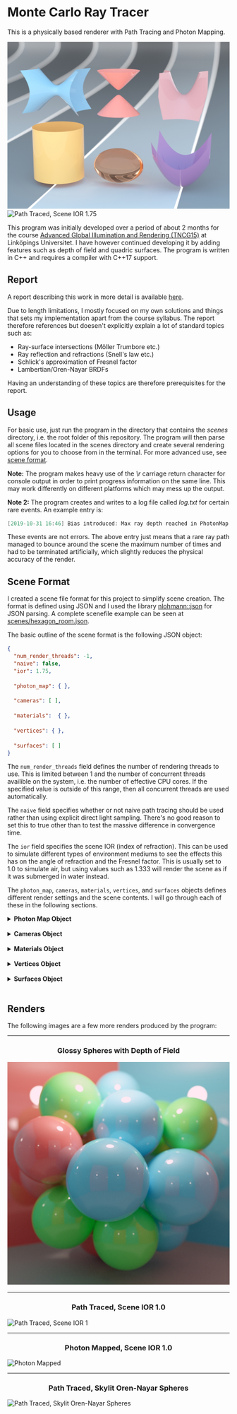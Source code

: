 # Monte Carlo Ray Tracer

This is a physically based renderer with Path Tracing and Photon Mapping.

<div about="renders/quadric.jpg">
  <img src="renders/quadric.jpg" alt="Path traced render of scene with only quadric surfaces" title="Path traced render of scene with only quadric surfaces" />
  <a rel="license" href="https://creativecommons.org/licenses/by/4.0/"></a>
</div>
<div about="renders/c1_64sqrtspp_report_4k_flintglass_downscaled.png">
  <img src="renders/c1_64sqrtspp_report_4k_flintglass_downscaled.png" alt="Path Traced, Scene IOR 1.75" title="Path Traced, Scene IOR 1.75" />
  <a rel="license" href="https://creativecommons.org/licenses/by/4.0/"></a>
</div>

This program was initially developed over a period of about 2 months for the course [Advanced Global Illumination and Rendering (TNCG15)](https://liu.se/studieinfo/kurs/tncg15) at Linköpings Universitet. I have however continued developing it by adding features such as depth of field and quadric surfaces. The program is written in C++ and requires a compiler with C++17 support.

## Report

A report describing this work in more detail is available [here](report.pdf). 

Due to length limitations, I mostly focused on my own solutions and things that sets my implementation apart from the course syllabus. The report therefore references but doesen't explicitly explain a lot of standard topics such as:

* Ray-surface intersections (Möller Trumbore etc.)
* Ray reflection and refractions (Snell's law etc.) 
* Schlick's approximation of Fresnel factor
* Lambertian/Oren-Nayar BRDFs

Having an understanding of these topics are therefore prerequisites for the report.

## Usage

For basic use, just run the program in the directory that contains the *scenes* directory, i.e. the root folder of this repository. The program will then parse all scene files located in the scenes directory and create several rendering options for you to choose from in the terminal. For more advanced use, see [scene format](#scene-format).

**Note:** The program makes heavy use of the *\\r* carriage return character for console output in order to print progress information on the same line. This may work differently on different platforms which may mess up the output.

**Note 2:** The program creates and writes to a log file called *log.txt* for certain rare events. An example entry is:
```cpp
[2019-10-31 16:46] Bias introduced: Max ray depth reached in PhotonMap::emitPhoton()
```
These events are not errors. The above entry just means that a rare ray path managed to bounce around the scene the maximum number of times and had to be terminated artificially, which slightly reduces the physical accuracy of the render.

## Scene Format

I created a scene file format for this project to simplify scene creation. The format is defined using JSON and I used the library [nlohmann::json](https://github.com/nlohmann/json) for JSON parsing. A complete scenefile example can be seen at [scenes/hexagon_room.json](scenes/hexagon_room.json).

The basic outline of the scene format is the following JSON object:

```json
{
  "num_render_threads": -1,
  "naive": false,
  "ior": 1.75,

  "photon_map": { },

  "cameras": [ ],

  "materials":  { },

  "vertices": { },

  "surfaces": [ ]
}
```

The `num_render_threads` field defines the number of rendering threads to use. This is limited between 1 and the number of concurrent threads availible on the system, i.e. the number of effective CPU cores. If the specified value is outside of this range, then all concurrent threads are used automatically.

The `naive` field specifies whether or not naive path tracing should be used rather than using explicit direct light sampling. There's no good reason to set this to true other than to test the massive difference in convergence time.

The `ior` field specifies the scene IOR (index of refraction). This can be used to simulate different types of environment mediums to see the effects this has on the angle of refraction and the Fresnel factor. This is usually set to 1.0 to simulate air, but using values such as 1.333 will render the scene as if it was submerged in water instead.

The `photon_map`, `cameras`, `materials`, `vertices`, and `surfaces` objects defines different render settings and the scene contents. I will go through each of these in the following sections.

<details><summary><strong>Photon Map Object</strong></summary><br>

Example:
```json
"photon_map": {
  "emissions": 1e6,
  "caustic_factor": 100.0,
  "radius": 0.1,
  "caustic_radius": 0.05,
  "max_photons_per_octree_leaf": 190,
  "direct_visualization": false
}
```

The `photon_map` object is optional and it defines the photon map properties. The `emissions` field determines the base number of rays that should be emitted from light sources. More emissions will result in more spawned photons. 

The `caustic_factor` determines how many times more caustic photons should be generated relative to other photon types. 1 is the "natural" factor, but this results in blurry caustics since the caustic photon map is visualized directly.

The `radius` field determines the radius of the search sphere (in meters) used during the rendering pass. Smaller values results in sharper results and faster evaluation, but too small values results in bad estimates since this reduces the number of photons that contributes to the estimate. `caustic_radius` is the same but is used exclusively for caustic photons.

The `max_photons_per_octree_leaf` field affects both the octree radius-search performance and memory usage of the application. I cover this more in the report and this value can probably be left at 190 in most cases.

The `direct_visualization` field can be used to visualize the photon maps directly. Setting this to true will make the program evaluate the global radiance from all photon maps at the first diffuse reflection. An example of this is in the report. 
</details><br>

<details><summary><strong>Cameras Object</strong></summary><br>

Example:
```json
"cameras": [
  {
    "focal_length": 23,
    "sensor_width": 35,
    "f_stop": 1.8,
    "eye": [ -2, 0, 0 ],
    "look_at": [ 13, -0.55, 0 ],
    "image": { 
      "width": 960, 
      "height": 720, 
      "exposure_compensation": -1, 
      "gain_compensation": 0.5 
    },
    "sqrtspp": 4,
    "savename": "c1b"
  },
  {
    "focal_length": 50,
    "sensor_width": 35,
    "f_stop": 5.6,
    "focus_distance": 3,
    "eye": [ -1, 0, 0 ],
    "forward": [ 1, 0, 0 ],
    "up": [ 0, 1, 0 ],
    "image": { 
      "width": 960, 
      "height": 540 
    },
    "sqrtspp": 1,
    "savename": "c2"
  }
]
```

The `cameras` object contains an array of different cameras. The `focal_length` and `sensor_width` fields are defined in millimeters. A sensor width of 35mm (full frame) is most often usefull since focal lengths normally are defined in terms of 35mm-equivalent focal lengths.

The `eye` field defines the position of the camera, and the `up` and `forward` fields defines the orientation vectors of the camera. The up and forward vectors can be replaced with the `look_at` field, which defines the coordinate that the camera should look at instead.

The `f_stop` and `focus_distance` fields defines the depth of field properties of the camera and are optional. The distance from the camera to the `look_at` coordinate is used as focus distance if this coordinate is specified and if no valid focus distance is specified.

The `sqrtspp` (Square-Rooted Samples Per Pixel) property defines the square-rooted number of ray paths that should be sampled from each pixel in the camera.

The `savename` property defines the name of the resulting saved image file. Images are saved in TGA format.

The `image` object specifies the image properties of the camera. The `width` and `height` ´fields specifies the image resolution in pixels.

The program has histogram-based auto-exposure which centers the histogram around the 0.5 intensity level before applying tone mapping (i.e. it corresponds to controlling the amount of light that reaches the film/sensor). This can be offset with the optional `exposure_compensation` field of the `image` object, which specifies the [exposure compensation](https://en.wikipedia.org/wiki/Exposure_compensation) in EV units (stops). 

The program also has a histogram-based auto-gain method which is applied after auto-exposure and tone-mapping, which instead tries to position the histogram of the resulting image to the right. This can similarly be offset with the optional `gain_compensation` field, which is also specified in EV units.

The reason for separating these steps is that the tone-mapping/camera response is non-linear, and as a result `exposure_compensation` mostly controls the camera response (contrast, dynamic range etc.) while `gain_compensation` controls the overall image intensity. The tonemapping operator used by the program is the [filmic tonemapper](http://filmicworlds.com/blog/filmic-tonemapping-operators/) developed by John Hable.
</details><br>

<details><summary><strong>Materials Object</strong></summary><br>

Example:
```json
"materials": {
  "default": {
      "reflectance": [ 0.73, 0.73, 0.73 ]
  },
  "red": {
    "reflectance": "#FF8080",
    "roughness": 10.0
  },
  "crystal": {
    "ior": 2.0,
    "transparency":  1.0,
    "specular_reflectance": [ 0.5, 1.0, 0.9 ]
  },
  "one_sheet_hyperboloid": {
    "specular_reflectance": "#FFFFFF",
    "ior": 1.333,
    "reflectance": "#80B1D3"
  },
  "light": {
    "reflectance": [ 0.9, 0.9, 0.9 ],
    "emittance": [ 1000, 1000, 1000 ]
  }
}
```

The `materials` object contains a map of different materials. The key string is used later when assigning a material to a surface. The material with the `default` key string is used for all surfaces that hasn't specified a material.

The material fields are:

| field                | type                    | default value       |
| -------------------- | ----------------------- | ------------------- |
| reflectance          | RGB vector / hex string | [0 0 0] / "#000000" |
| specular_reflectance | RGB vector / hex string | [0 0 0] / "#000000" |
| emittance            | RGB vector              | [0 0 0]             |
| ior                  | scalar                  | -1                  |
| roughness            | scalar                  | 0                   |
| transparency         | scalar                  | 0                   |
| perfect_mirror       | boolean                 | false               |

These fields are all optional and any combination of fields can be used. A material can for example be a combination of diffusely reflecting, specularly reflecting, emissive, transparent (specularly refracting) and rough. If the IOR is specified to be the less than 1, then the material is assumed to be completely diffuse. If set to true, the `perfect_mirror` field overrides most other fields to simulate a perfect mirror with infinite IOR.

The `reflectance` and `specular_reflectance` fields specifies the amount of radiance that should be diffusely and specularly reflected for each RGB channel. This is a simplification since radiance and reflectances are spectral properties that varies with wavelength and not by the resulting tristimulus values of the virtual camera, but this is computationally cheaper and simpler. The reflectance properties are defined in the range `[0,0,0]` to `[1,1,1]`, or `#000000` to `#FFFFFF` if a hex string is used. The reflectance properties now takes gamma-corrected values and linearizes them internally to make it easier to pick colors via color pickers (which usually display gamma corrected values).

The `emittance` field defines the radiant flux of each RGB channel in watts. This means that surfaces with different surface areas will emit the same amount of radiant energy if they are assigned the same emissive material.
</details><br>

<details><summary><strong>Vertices Object</strong></summary><br>

Example:
```json
"vertices": {
  "light": [
    [ 8, 4.9, -2.5 ],
    [ 9, 4.9, -2.5 ],
    [ 9, 4.9, -1.5 ],
    [ 8, 4.9, -1.5 ]
  ],
  "crystal": [
    [ 8.28362, -5.0, -4.78046 ],
    [ 6.47867, -0.90516, -3.67389 ],
    [ 7.97071, -0.85108, -2.79588 ],
    [ 7.93553, -0.41379, -4.47145 ],
    [ 6.63966, 3.55331, -2.51368 ]
  ]
}
```

The `vertices` object contains a map of vertex sets. Each vertex set contains an array of vertices specified as xyz-coordinates.

The vertex set key string is used later to specify which set of vertices to build the surface from when creating surfaces of `object` type.
</details><br>

<details><summary><strong>Surfaces Object</strong></summary><br>

Example:
```json
"surfaces": [
  {
    "type": "object",
    "material": "light",
    "vertex_set": "light",
    "triangles": [
      [ 0, 1, 2 ],
      [ 0, 2, 3 ]
    ]
  },
  {
    "type": "object",
    "material": "crystal",
    "vertex_set": "crystal",
    "triangles": [
      [ 0, 2, 1 ],
      [ 0, 3, 2 ],
      [ 0, 1, 3 ],
      [ 2, 4, 1 ],
      [ 1, 4, 3 ],
      [ 3, 4, 2 ]
    ]
  },
  {
    "type": "sphere",
    "origin": [ 9.25261, -3.70517, -0.58328 ],
    "radius": 1.15485
  },
  {
    "type": "triangle",
    "material":  "red",
    "vertices": [ 
      [ 9, 4.9, -2.5 ],
      [ 9, 4.9, -1.5 ],
      [ 8, 4.9, -1.5 ]
    ]
  },
  {
    "type": "quadric",
    "material": "one_sheet_hyperboloid",
    "XX": -1, "YY": 1, "ZZ": 1, "R": -1,
    "bound_dimensions": [1.0, 0.2, 0.2],
    "origin": [0.3, 0.3, 0.125],
    "scale": 0.025,
    "orientation": { "axis": [1,0,0], "angle": 45 }
  }
]
```

The `surfaces` object contains an array of surfaces. Each surface has a `type` field which can be either `sphere`, `triangle`, `object` or `quadric`. All surfaces also has an optional `material` field, which specifies the material that the surface should use by material key string.

#### Type-specific fields:

**Sphere:** The sphere position is defined by the `origin` field, while the sphere radius is defined by the `radius` field.

**Triangle:** The triangle is simply defined by its vertices, which is defined by the 3 vertices in the vertex array `vertices` in xyz-coordinates. The order of the vertices defines the normal direction, but this only matters if the surface has an emissive material.

**Object:** The object surface type defines a triangle mesh object that consists of multiple triangles. The `vertex_set` field specifies the key string of the vertex set to pull vertices from, while the `triangles` field specifies the array of triangles of the object. Each triangle of the array consists of 3 indices that references the corresponding vertex index in the vertex set.

**Quadric:** A quadric surface consists of all points *(x,y,z)* that satisfies the quadric equation<sup>1</sup>:

<p align="center"><img  src="renders/quadric_eq.svg" height="20" /></p>

where A, B, C etc. are real constants. A sphere with radius 1 can for example be defined by:

<p align="center"><img  src="renders/sphere_eq.svg" height="20" /></p>

with constants J=-1, A=E=H=1 and the rest 0. This is achieved in the program by specifying the following fields for a quadric surface:
```json
"XX": 1, "YY": 1, "ZZ": 1, "R": -1,
```
Instead of the usual constant names, I've opted for more descriptive field names that correspond to the expression that the field value is multiplied with in the quadric equation. The `R` field corresponds to J in the quadric equation, i.e. the scalar constant added at the end. The value of unspecified constants are set to 0.

The `bound_dimensions` field specifies the dimensions of the axis-aligned bounding box that the quadric surface is confined to. This can be replaced by the `bound_size` field which specifies a single width used for all dimensions.

The `origin`, `scale` and `orientation` fields are optional and they are used to transform the quadric surface. The `axis` field of the `orientation` object specifies the vector that the surface should be rotated about `angle` degrees (curl right hand rule).

Quadric surfaces currently does not support emissive materials (the emissive part is simply ignored).

___
<sup>1</sup> The usual quadric equation looks slightly different when it's derived from the quadric matrix representation *p<sup>T</sup>Qp* since this results in some constants being doubled. The program uses this representation internally but I've eliminated this in the scene format since it's easier to not have to think about whether or not some constants will be doubled when creating a surface.
</details><br>

## Renders

The following images are a few more renders produced by the program:

___

<h3 align="center">Glossy Spheres with Depth of Field</h3>

<div about="renders/glossy_dof.jpg">
  <img src="renders/glossy_dof.jpg" alt="Glossy Spheres with Depth of Field" title="Glossy Spheres with Depth of Field" />
  <a rel="license" href="https://creativecommons.org/licenses/by/4.0/"></a>
</div>

___

<h3 align="center">Path Traced, Scene IOR 1.0</h3>

<div about="renders/c1_64sqrtspp_report_4k_downscaled.png">
  <img src="renders/c1_64sqrtspp_report_4k_downscaled.png" alt="Path Traced, Scene IOR 1" title="Path Traced, Scene IOR 1" />
  <a rel="license" href="https://creativecommons.org/licenses/by/4.0/"></a>
</div>

___

<h3 align="center">Photon Mapped, Scene IOR 1.0</h3>

<div about="renders/c1_photon-map_report_2e6_250_16sqrtspp.png">
  <img src="renders/c1_photon-map_report_2e6_250_16sqrtspp.png" alt="Photon Mapped" title="Photon Mapped" />
  <a rel="license" href="https://creativecommons.org/licenses/by/4.0/"></a>
</div>

___

<h3 align="center">Path Traced, Skylit Oren-Nayar Spheres</h3>

<div about="renders/oren_nayar_test.png">
  <img src="renders/oren_nayar_test.png" alt="Path Traced, Skylit Oren-Nayar Spheres" title="Path Traced, Skylit Oren-Nayar Spheres" />
  <a rel="license" href="https://creativecommons.org/licenses/by/4.0/"></a>
</div>